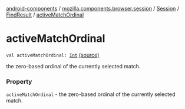 [android-components](../../../index.md) / [mozilla.components.browser.session](../../index.md) / [Session](../index.md) / [FindResult](index.md) / [activeMatchOrdinal](./active-match-ordinal.md)

# activeMatchOrdinal

`val activeMatchOrdinal: `[`Int`](https://kotlinlang.org/api/latest/jvm/stdlib/kotlin/-int/index.html) [(source)](https://github.com/mozilla-mobile/android-components/blob/master/components/browser/session/src/main/java/mozilla/components/browser/session/Session.kt#L171)

the zero-based ordinal of the currently selected match.

### Property

`activeMatchOrdinal` - the zero-based ordinal of the currently selected match.